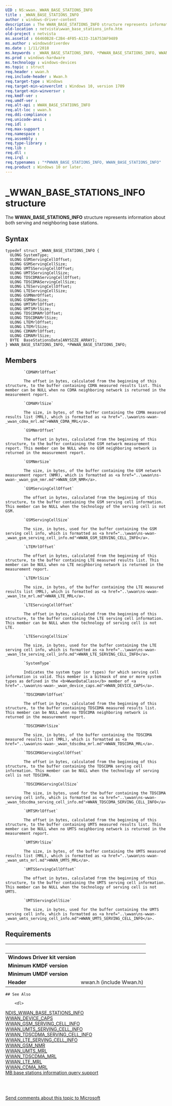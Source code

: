 ```yaml
---
UID : NS:wwan._WWAN_BASE_STATIONS_INFO
title : _WWAN_BASE_STATIONS_INFO
author : windows-driver-content
description : The WWAN_BASE_STATIONS_INFO structure represents information about both serving and neighboring base stations.
old-location : netvista\wwan_base_stations_info.htm
old-project : netvista
ms.assetid : 66460B28-C2B4-4F05-A133-31A753AF9489
ms.author : windowsdriverdev
ms.date : 1/11/2018
ms.keywords : _WWAN_BASE_STATIONS_INFO, *PWWAN_BASE_STATIONS_INFO, WWAN_BASE_STATIONS_INFO
ms.prod : windows-hardware
ms.technology : windows-devices
ms.topic : struct
req.header : wwan.h
req.include-header : Wwan.h
req.target-type : Windows
req.target-min-winverclnt : Windows 10, version 1709
req.target-min-winversvr : 
req.kmdf-ver : 
req.umdf-ver : 
req.alt-api : WWAN_BASE_STATIONS_INFO
req.alt-loc : wwan.h
req.ddi-compliance : 
req.unicode-ansi : 
req.idl : 
req.max-support : 
req.namespace : 
req.assembly : 
req.type-library : 
req.lib : 
req.dll : 
req.irql : 
req.typenames : "*PWWAN_BASE_STATIONS_INFO, WWAN_BASE_STATIONS_INFO"
req.product : Windows 10 or later.
---
```


# _WWAN_BASE_STATIONS_INFO structure
The <b>WWAN_BASE_STATIONS_INFO</b> structure represents information about both serving and neighboring base stations.

## Syntax
````
typedef struct _WWAN_BASE_STATIONS_INFO {
  ULONG SystemType;
  ULONG GSMServingCellOffset;
  ULONG GSMServingCellSize;
  ULONG UMTSServingCellOffset;
  ULONG UMTSServingCellSize;
  ULONG TDSCDMAServingCellOffset;
  ULONG TDSCDMAServingCellSize;
  ULONG LTEServingCellOffset;
  ULONG LTEServingCellSize;
  ULONG GSMNmrOffset;
  ULONG GSMNmrSize;
  ULONG UMTSMrlOffset;
  ULONG UMTSMrlSize;
  ULONG TDSCDMAMrlOffset;
  ULONG TDSCDMAMrlSize;
  ULONG LTEMrlOffset;
  ULONG LTEMrlSize;
  ULONG CDMAMrlOffset;
  ULONG CDMAMrlSize;
  BYTE  BaseStationsData[ANYSIZE_ARRAY];
} WWAN_BASE_STATIONS_INFO, *PWWAN_BASE_STATIONS_INFO;
````

## Members

        
            `CDMAMrlOffset`

            The offset in bytes, calculated from the beginning of this structure, to the buffer containing CDMA measured results list. This member can be NULL when no CDMA neighboring network is returned in the measurement report.
        
            `CDMAMrlSize`

            The size, in bytes, of the buffer containing the CDMA measured results list (MRL), which is formatted as <a href="..\wwan\ns-wwan-_wwan_cdma_mrl.md">WWAN_CDMA_MRL</a>.
        
            `GSMNmrOffset`

            The offset in bytes, calculated from the beginning of this structure, to the buffer containing the GSM network measurement report. This member can be NULL when no GSM neighboring network is returned in the measurement report.
        
            `GSMNmrSize`

            The size, in bytes, of the buffer containing the GSM network measurement report (NMR), which is formatted as <a href="..\wwan\ns-wwan-_wwan_gsm_nmr.md">WWAN_GSM_NMR</a>.
        
            `GSMServingCellOffset`

            The offset in bytes, calculated from the beginning of this structure, to the buffer containing the GSM serving cell information. This member can be NULL when the technology of the serving cell is not GSM.
        
            `GSMServingCellSize`

            The size, in bytes, used for the buffer containing the GSM serving cell info, which is formatted as <a href="..\wwan\ns-wwan-_wwan_gsm_serving_cell_info.md">WWAN_GSM_SERVING_CELL_INFO</a>.
        
            `LTEMrlOffset`

            The offset in bytes, calculated from the beginning of this structure, to the buffer containing LTE measured results list. This member can be NULL when no LTE neighboring network is returned in the measurement report.
        
            `LTEMrlSize`

            The size, in bytes, of the buffer containing the LTE measured results list (MRL), which is formatted as <a href="..\wwan\ns-wwan-_wwan_lte_mrl.md">WWAN_LTE_MRL</a>.
        
            `LTEServingCellOffset`

            The offset in bytes, calculated from the beginning of this structure, to the buffer containing the LTE serving cell information. This member can be NULL when the technology of serving cell is not LTE.
        
            `LTEServingCellSize`

            The size, in bytes, used for the buffer containing the LTE serving cell info, which is formatted as <a href="..\wwan\ns-wwan-_wwan_lte_serving_cell_info.md">WWAN_LTE_SERVING_CELL_INFO</a>.
        
            `SystemType`

            Indicates the system type (or types) for which serving cell information is valid. This member is a bitmask of one or more system types as defined in the <b>WwanDataClass</b> member of <a href="..\wwan\ns-wwan-_wwan_device_caps.md">WWAN_DEVICE_CAPS</a>.
        
            `TDSCDMAMrlOffset`

            The offset in bytes, calculated from the beginning of this structure, to the buffer containing TDSCDMA measured results list. This member can be NULL when no TDSCDMA neighboring network is returned in the measurement report.
        
            `TDSCDMAMrlSize`

            The size, in bytes, of the buffer containing the TDSCDMA measured results list (MRL), which is formatted as <a href="..\wwan\ns-wwan-_wwan_tdscdma_mrl.md">WWAN_TDSCDMA_MRL</a>.
        
            `TDSCDMAServingCellOffset`

            The offset in bytes, calculated from the beginning of this structure, to the buffer containing the TDSCDMA serving cell information. This member can be NULL when the technology of serving cell is not TDSCDMA.
        
            `TDSCDMAServingCellSize`

            The size, in bytes, used for the buffer containing the TDSCDMA serving cell info, which is formatted as <a href="..\wwan\ns-wwan-_wwan_tdscdma_serving_cell_info.md">WWAN_TDSCDMA_SERVING_CELL_INFO</a>.
        
            `UMTSMrlOffset`

            The offset in bytes, calculated from the beginning of this structure, to the buffer containing UMTS measured results list. This member can be NULL when no UMTS neighboring network is returned in the measurement report.
        
            `UMTSMrlSize`

            The size, in bytes, of the buffer containing the UMTS measured results list (MRL), which is formatted as <a href="..\wwan\ns-wwan-_wwan_umts_mrl.md">WWAN_UMTS_MRL</a>.
        
            `UMTSServingCellOffset`

            The offset in bytes, calculated from the beginning of this structure, to the buffer containing the UMTS serving cell information. This member can be NULL when the technology of serving cell is not UMTS.
        
            `UMTSServingCellSize`

            The size, in bytes, used for the buffer containing the UMTS serving cell info, which is formatted as <a href="..\wwan\ns-wwan-_wwan_umts_serving_cell_info.md">WWAN_UMTS_SERVING_CELL_INFO</a>.


## Requirements
| &nbsp; | &nbsp; |
| ---- |:---- |
| **Windows Driver kit version** |  |
| **Minimum KMDF version** |  |
| **Minimum UMDF version** |  |
| **Header** | wwan.h (include Wwan.h) |

    ## See Also

        <dl>
<dt>
<a href="..\ndiswwan\ns-ndiswwan-_ndis_wwan_base_stations_info.md">NDIS_WWAN_BASE_STATIONS_INFO</a>
</dt>
<dt>
<a href="..\wwan\ns-wwan-_wwan_device_caps.md">WWAN_DEVICE_CAPS</a>
</dt>
<dt>
<a href="..\wwan\ns-wwan-_wwan_gsm_serving_cell_info.md">WWAN_GSM_SERVING_CELL_INFO</a>
</dt>
<dt>
<a href="..\wwan\ns-wwan-_wwan_umts_serving_cell_info.md">WWAN_UMTS_SERVING_CELL_INFO</a>
</dt>
<dt>
<a href="..\wwan\ns-wwan-_wwan_tdscdma_serving_cell_info.md">WWAN_TDSCDMA_SERVING_CELL_INFO</a>
</dt>
<dt>
<a href="..\wwan\ns-wwan-_wwan_lte_serving_cell_info.md">WWAN_LTE_SERVING_CELL_INFO</a>
</dt>
<dt>
<a href="..\wwan\ns-wwan-_wwan_gsm_nmr.md">WWAN_GSM_NMR</a>
</dt>
<dt>
<a href="..\wwan\ns-wwan-_wwan_umts_mrl.md">WWAN_UMTS_MRL</a>
</dt>
<dt>
<a href="..\wwan\ns-wwan-_wwan_tdscdma_mrl.md">WWAN_TDSCDMA_MRL</a>
</dt>
<dt>
<a href="..\wwan\ns-wwan-_wwan_lte_mrl.md">WWAN_LTE_MRL</a>
</dt>
<dt>
<a href="..\wwan\ns-wwan-_wwan_cdma_mrl.md">WWAN_CDMA_MRL</a>
</dt>
<dt>
<a href="https://docs.microsoft.com/windows-hardware/drivers/network/mb-base-stations-information-query-support">MB base stations information query support</a>
</dt>
</dl>
 

 

<a href="mailto:wsddocfb@microsoft.com?subject=Documentation%20feedback [netvista\netvista]:%20WWAN_BASE_STATIONS_INFO structure%20 RELEASE:%20(1/11/2018)&amp;body=%0A%0APRIVACY STATEMENT%0A%0AWe use your feedback to improve the documentation. We don't use your email address for any other purpose, and we'll remove your email address from our system after the issue that you're reporting is fixed. While we're working to fix this issue, we might send you an email message to ask for more info. Later, we might also send you an email message to let you know that we've addressed your feedback.%0A%0AFor more info about Microsoft's privacy policy, see http://privacy.microsoft.com/en-us/default.aspx." title="Send comments about this topic to Microsoft">Send comments about this topic to Microsoft</a>